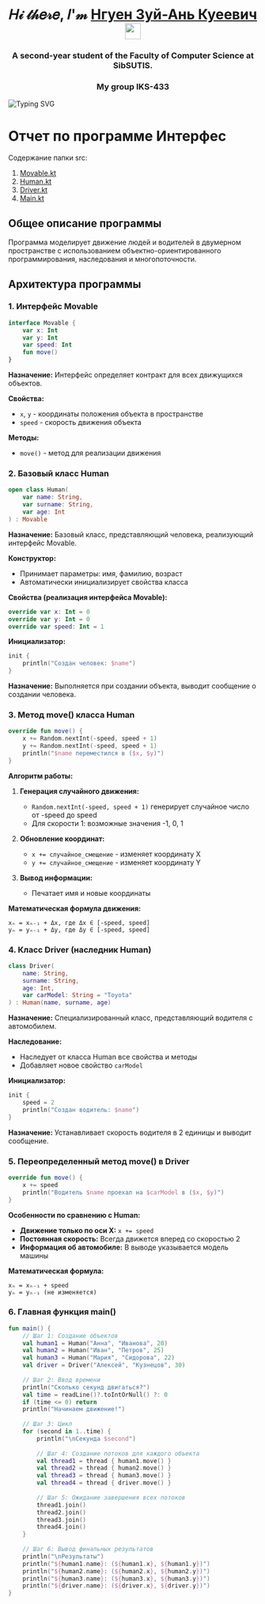 ﻿<h1 align="center">𝐻𝒾 𝓉𝒽𝑒𝓇𝑒, 𝐼'𝓂 <a href="https://t.me/Cocosik1558" target="_blank">Нгуен Зуй-Ань Куеевич</a> 
<img src="https://github.com/blackcater/blackcater/raw/main/images/Hi.gif" height="32"/></h1>
<h3 align="center">A second-year student of the Faculty of Computer Science at SibSUTIS.</h3>
<h3 align="center">My group IKS-433</h3>
<img src="https://readme-typing-svg.demolab.com?font=Fira+Code&pause=1000&width=435&lines=We+are+making+the+future+better." alt="Typing SVG" />

# Отчет по программе Интерфес

Содержание папки src:
1. [Movable.kt](https://github.com/Darkness1853/Android-Project/blob/bc7a24f627e97741491a0ab15651b07f4f20cc0f/src/Movable.kt)
2. [Human.kt](https://github.com/Darkness1853/Android-Project/blob/bc7a24f627e97741491a0ab15651b07f4f20cc0f/src/Human.kt)
3. [Driver.kt](https://github.com/Darkness1853/Android-Project/blob/bc7a24f627e97741491a0ab15651b07f4f20cc0f/src/Driver.kt)
4. [Main.kt](https://github.com/Darkness1853/Android-Project/blob/bc7a24f627e97741491a0ab15651b07f4f20cc0f/src/main.kt)
## Общее описание программы

Программа моделирует движение людей и водителей в двумерном пространстве с использованием объектно-ориентированного программирования, наследования и многопоточности.

## Архитектура программы

### 1. Интерфейс Movable

```kotlin
interface Movable {
    var x: Int
    var y: Int
    var speed: Int
    fun move()
}
```

**Назначение:** Интерфейс определяет контракт для всех движущихся объектов.

**Свойства:**
- `x`, `y` - координаты положения объекта в пространстве
- `speed` - скорость движения объекта

**Методы:**
- `move()` - метод для реализации движения

### 2. Базовый класс Human

```kotlin
open class Human(
    var name: String,
    var surname: String,
    var age: Int
) : Movable
```

**Назначение:** Базовый класс, представляющий человека, реализующий интерфейс Movable.

**Конструктор:**
- Принимает параметры: имя, фамилию, возраст
- Автоматически инициализирует свойства класса

**Свойства (реализация интерфейса Movable):**
```kotlin
override var x: Int = 0
override var y: Int = 0
override var speed: Int = 1
```

**Инициализатор:**
```kotlin
init {
    println("Создан человек: $name")
}
```
**Назначение:** Выполняется при создании объекта, выводит сообщение о создании человека.

### 3. Метод move() класса Human

```kotlin
override fun move() {
    x += Random.nextInt(-speed, speed + 1)
    y += Random.nextInt(-speed, speed + 1)
    println("$name переместился в ($x, $y)")
}
```

**Алгоритм работы:**
1. **Генерация случайного движения:**
   - `Random.nextInt(-speed, speed + 1)` генерирует случайное число от -speed до speed
   - Для скорости 1: возможные значения -1, 0, 1

2. **Обновление координат:**
   - `x += случайное_смещение` - изменяет координату X
   - `y += случайное_смещение` - изменяет координату Y

3. **Вывод информации:**
   - Печатает имя и новые координаты

**Математическая формула движения:**
```
xₙ = xₙ₋₁ + Δx, где Δx ∈ [-speed, speed]
yₙ = yₙ₋₁ + Δy, где Δy ∈ [-speed, speed]
```

### 4. Класс Driver (наследник Human)

```kotlin
class Driver(
    name: String,
    surname: String,
    age: Int,
    var carModel: String = "Toyota"
) : Human(name, surname, age)
```

**Назначение:** Специализированный класс, представляющий водителя с автомобилем.

**Наследование:**
- Наследует от класса Human все свойства и методы
- Добавляет новое свойство `carModel`

**Инициализатор:**
```kotlin
init {
    speed = 2
    println("Создан водитель: $name")
}
```
**Назначение:** Устанавливает скорость водителя в 2 единицы и выводит сообщение.

### 5. Переопределенный метод move() в Driver

```kotlin
override fun move() {
    x += speed
    println("Водитель $name проехал на $carModel в ($x, $y)")
}
```

**Особенности по сравнению с Human:**
- **Движение только по оси X:** `x += speed`
- **Постоянная скорость:** Всегда движется вперед со скоростью 2
- **Информация об автомобиле:** В выводе указывается модель машины

**Математическая формула:**
```
xₙ = xₙ₋₁ + speed
yₙ = yₙ₋₁ (не изменяется)
```

### 6. Главная функция main()

```kotlin
fun main() {
    // Шаг 1: Создание объектов
    val human1 = Human("Анна", "Иванова", 20)
    val human2 = Human("Иван", "Петров", 25)
    val human3 = Human("Мария", "Сидорова", 22)
    val driver = Driver("Алексей", "Кузнецов", 30)
    
    // Шаг 2: Ввод времени 
    println("Сколько секунд двигаться?")
    val time = readLine()?.toIntOrNull() ?: 0
    if (time <= 0) return
    println("Начинаем движение!")
    
    // Шаг 3: Цикл 
    for (second in 1..time) {
        println("\nСекунда $second")
        
        // Шаг 4: Создание потоков для каждого объекта
        val thread1 = thread { human1.move() }
        val thread2 = thread { human2.move() }
        val thread3 = thread { human3.move() }
        val thread4 = thread { driver.move() } 
        
        // Шаг 5: Ожидание завершения всех потоков
        thread1.join()
        thread2.join()
        thread3.join()
        thread4.join()
    }
    
    // Шаг 6: Вывод финальных результатов
    println("\nРезультаты")
    println("${human1.name}: (${human1.x}, ${human1.y})")
    println("${human2.name}: (${human2.x}, ${human2.y})")
    println("${human3.name}: (${human3.x}, ${human3.y})")
    println("${driver.name}: (${driver.x}, ${driver.y})")
}
```

